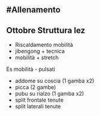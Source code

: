 #Allenamento
-
## Ottobre Struttura lez

- Riscaldamento mobilità
- jibengong + tecnica
- mobilità + stretch

Es mobilità - pulsati
- addome su coscia (1 gamba x2)
- picca (2 gambe)
- pubu su rialzo (1 gamba x2) 
- split frontale tenute
- split laterali tenute
